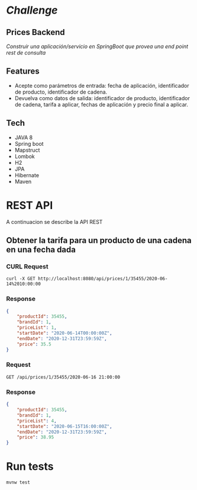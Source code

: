 # _Challenge_
## Prices Backend
_Construir una aplicación/servicio en SpringBoot que provea una end point rest de consulta_

## Features

- Acepte como parámetros de entrada: fecha de aplicación, identificador de producto, identificador de cadena.
- Devuelva como datos de salida: identificador de producto, identificador de cadena, tarifa a aplicar, fechas de aplicación y precio final a aplicar.
 

## Tech

- JAVA 8
- Spring boot
- Mapstruct
- Lombok
- H2
- JPA
- Hibernate
- Maven


# REST API

A continuacion se describe la API REST

## Obtener la tarifa para un producto de una cadena en una fecha dada

### CURL Request

`curl -X GET http://localhost:8080/api/prices/1/35455/2020-06-14%2010:00:00`

### Response
```json
{
    "productId": 35455,
    "brandId": 1,
    "priceList": 1,
    "startDate": "2020-06-14T00:00:00Z",
    "endDate": "2020-12-31T23:59:59Z",
    "price": 35.5
}
```

### Request

`GET /api/prices/1/35455/2020-06-16 21:00:00`

### Response
```json
{
    "productId": 35455,
    "brandId": 1,
    "priceList": 4,
    "startDate": "2020-06-15T16:00:00Z",
    "endDate": "2020-12-31T23:59:59Z",
    "price": 38.95
}
```

# Run tests
``` mvnw test ```
